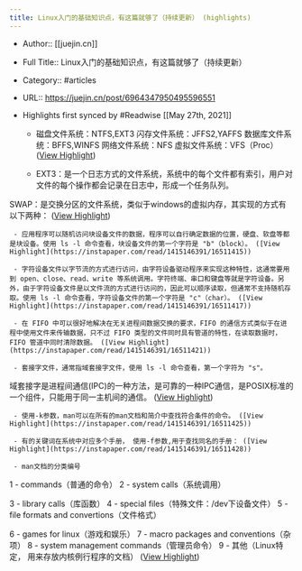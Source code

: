 ```yaml
---
title: Linux入门的基础知识点，有这篇就够了（持续更新） (highlights)
---
```


- Author:: [[juejin.cn]]

- Full Title:: Linux入门的基础知识点，有这篇就够了（持续更新）

- Category:: #articles

- URL:: https://juejin.cn/post/6964347950495596551

- Highlights first synced by #Readwise [[May 27th, 2021]]
	 - 磁盘文件系统：NTFS,EXT3
闪存文件系统：JFFS2,YAFFS
数据库文件系统：BFFS,WINFS
网络文件系统：NFS
虚拟文件系统：VFS（Proc） ([View Highlight](https://instapaper.com/read/1415146391/16511336))

	 - EXT3：是一个日志方式的文件系统，系统中的每个文件都有索引，用户对文件的每个操作都会记录在日志中，形成一个任务队列。

SWAP：是交换分区的文件系统，类似于windows的虚拟内存，其实现的方式有以下两种： ([View Highlight](https://instapaper.com/read/1415146391/16511368))

	 - 应用程序可以随机访问块设备文件的数据，程序可以自行确定数据的位置，硬盘、软盘等都是块设备。使用 ls -l 命令查看，块设备文件的第一个字符是 "b"（block）。 ([View Highlight](https://instapaper.com/read/1415146391/16511415))

	 - 字符设备文件以字节流的方式进行访问，由字符设备驱动程序来实现这种特性，这通常要用到 open、close、read、write 等系统调用。字符终端、串口和键盘等就是字符设备。另外，由于字符设备文件是以文件流的方式进行访问的，因此可以顺序读取，但通常不支持随机存取。使用 ls -l 命令查看，字符设备文件的第一个字符是 "c"（char）。 ([View Highlight](https://instapaper.com/read/1415146391/16511417))

	 - 在 FIFO 中可以很好地解决在无关进程间数据交换的要求，FIFO 的通信方式类似于在进程中使用文件来传输数据，只不过 FIFO 类型的文件同时具有管道的特性，在读取数据时，FIFO 管道中同时清除数据。 ([View Highlight](https://instapaper.com/read/1415146391/16511421))

	 - 套接字文件，通常指域套接字文件，使用 ls -l 命令查看，第一个字符为 "s"。

域套接字是进程间通信(IPC)的一种方法，是可靠的一种IPC通信，是POSIX标准的一个组件，只能用于同一主机间的通信。 ([View Highlight](https://instapaper.com/read/1415146391/16511423))

	 - 使用-k参数，man可以在所有的man文档和简介中查找符合条件的命令。 ([View Highlight](https://instapaper.com/read/1415146391/16511425))

	 - 有的关键词在系统中对应多个手册， 使用-f参数,用于查找同名的手册： ([View Highlight](https://instapaper.com/read/1415146391/16511428))

	 - man文档的分类编号

1 - commands（普通的命令）
2 - system calls（系统调用）

3 - library calls（库函数）
4 - special files（特殊文件：/dev下设备文件）
5 - file formats and convertions（文件格式）

6 - games for linux（游戏和娱乐）
7 - macro packages and conventions（杂项）
8 - system management commands（管理员命令）
9 - 其他（Linux特定， 用来存放内核例行程序的文档） ([View Highlight](https://instapaper.com/read/1415146391/16511429))
